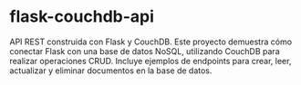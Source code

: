 # flask-couchdb-api
API REST construida con Flask y CouchDB. Este proyecto demuestra cómo conectar Flask con una base de datos NoSQL, utilizando CouchDB para realizar operaciones CRUD. Incluye ejemplos de endpoints para crear, leer, actualizar y eliminar documentos en la base de datos.
